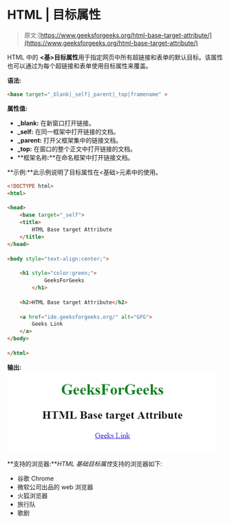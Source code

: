 # HTML | 目标属性

> 原文:[https://www.geeksforgeeks.org/html-base-target-attribute/](https://www.geeksforgeeks.org/html-base-target-attribute/)

HTML 中的 **<基>目标属性**用于指定网页中所有超链接和表单的默认目标。该属性也可以通过为每个超链接和表单使用目标属性来覆盖。

**语法:**

```html
<base target="_blank|_self|_parent|_top|framename" > 
```

**属性值:**

*   **_blank:** 在新窗口打开链接。
*   **_self:** 在同一框架中打开链接的文档。
*   **_parent:** 打开父框架集中的链接文档。
*   **_top:** 在窗口的整个正文中打开链接的文档。
*   **框架名称:**在命名框架中打开链接文档。

**示例:**此示例说明了目标属性在<基础>元素中的使用。

```html
<!DOCTYPE html> 
<html> 

<head> 
    <base target="_self"> 
    <title> 
        HTML Base target Attribute 
    </title> 
</head> 

<body style="text-align:center;"> 

    <h1 style="color:green;"> 
            GeeksForGeeks 
        </h1> 

    <h2>HTML Base target Attribute</h2> 

    <a href="ide.geeksforgeeks.org/" alt="GFG">
        Geeks Link
    </a>
</body> 

</html>                    
```

**输出:**
![](img/986862dbcd3d43b91a7ba0234cc7727b.png)

**支持的浏览器:***HTML 基础目标属性*支持的浏览器如下:

*   谷歌 Chrome
*   微软公司出品的 web 浏览器
*   火狐浏览器
*   旅行队
*   歌剧